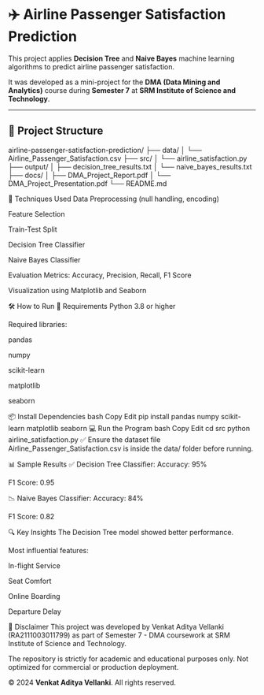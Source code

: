 # ✈️ Airline Passenger Satisfaction Prediction

This project applies **Decision Tree** and **Naive Bayes** machine learning algorithms to predict airline passenger satisfaction.

It was developed as a mini-project for the **DMA (Data Mining and Analytics)** course during **Semester 7** at **SRM Institute of Science and Technology**.

---

## 📁 Project Structure

airline-passenger-satisfaction-prediction/
├── data/
│   └── Airline_Passenger_Satisfaction.csv
├── src/
│   └── airline_satisfaction.py
├── output/
│   ├── decision_tree_results.txt
│   └── naive_bayes_results.txt
├── docs/
│   ├── DMA_Project_Report.pdf
│   └── DMA_Project_Presentation.pdf
└── README.md

🧠 Techniques Used
Data Preprocessing (null handling, encoding)

Feature Selection

Train-Test Split

Decision Tree Classifier

Naive Bayes Classifier

Evaluation Metrics: Accuracy, Precision, Recall, F1 Score

Visualization using Matplotlib and Seaborn

🛠 How to Run
🧱 Requirements
Python 3.8 or higher

Required libraries:

pandas

numpy

scikit-learn

matplotlib

seaborn

📦 Install Dependencies
bash
Copy
Edit
pip install pandas numpy scikit-learn matplotlib seaborn
💻 Run the Program
bash
Copy
Edit
cd src
python airline_satisfaction.py
✅ Ensure the dataset file Airline_Passenger_Satisfaction.csv is inside the data/ folder before running.

📊 Sample Results
✅ Decision Tree Classifier:
Accuracy: 95%

F1 Score: 0.95

📉 Naive Bayes Classifier:
Accuracy: 84%

F1 Score: 0.82

🔍 Key Insights
The Decision Tree model showed better performance.

Most influential features:

In-flight Service

Seat Comfort

Online Boarding

Departure Delay

📄 Disclaimer
This project was developed by Venkat Aditya Vellanki (RA2111003011799)
as part of Semester 7 - DMA coursework at SRM Institute of Science and Technology.

The repository is strictly for academic and educational purposes only.
Not optimized for commercial or production deployment.

© 2024 **Venkat Aditya Vellanki**. All rights reserved.
